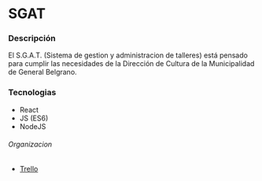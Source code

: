 # SGAT

### Descripción

El S.G.A.T. (Sistema de gestion y administracion de talleres) está pensado para cumplir las necesidades de la Dirección de Cultura de la Municipalidad de General Belgrano. 

### Tecnologias


* React 
* JS (ES6)
* NodeJS

###### Organizacion

* [Trello](https://trello.com/b/YrwmqoNK/talleres)
